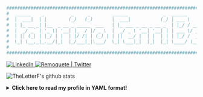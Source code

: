 ```yaml
############################################################################################################
#  ______    _          _     _        ______             _  ______                     _      _   _   _   #
#  |  ___|  | |        (_)   (_)       |  ___|           (_) | ___ \                   | |    | | | | (_)  #
#  | |_ __ _| |__  _ __ _ _____  ___   | |_ ___ _ __ _ __ _  | |_/ / ___ _ __   ___  __| | ___| |_| |_ _   #
#  |  _/ _` | '_ \| '__| |_  / |/ _ \  |  _/ _ \ '__| '__| | | ___ \/ _ \ '_ \ / _ \/ _` |/ _ \ __| __| |  #
#  | || (_| | |_) | |  | |/ /| | (_) | | ||  __/ |  | |  | | | |_/ /  __/ | | |  __/ (_| |  __/ |_| |_| |  #
#  \_| \__,_|_.__/|_|  |_/___|_|\___/  \_| \___|_|  |_|  |_| \____/ \___|_| |_|\___|\__,_|\___|\__|\__|_|  #
#                                                                                                          #
############################################################################################################
```

<p>
   <a href="https://www.linkedin.com/in/fabrizioferri/">
     <img alt="LinkedIn" src="https://img.shields.io/badge/linkedin-%230077B5.svg?&style=for-the-badge&logo=linkedin&logoColor=white"/>
   </a>
  <a href="https://twitter.com/remoquete">
    <img alt="Remoquete | Twitter" src="https://img.shields.io/badge/twitter-00ACEE?style=for-the-badge&logo=twitter&logoColor=white" />
  </a>
</p>

![TheLetterF's github stats](https://github-readme-stats.vercel.app/api?username=theletterf&show_icons=true&count_private=true&hide_border=true)

<details>
    <summary>
        <strong>Click here to read my profile in YAML format!</strong>
    </summary>
    
```yaml

theletterf:
    personal:
        - name: Fabrizio Ferri-Benedetti
        - residence: Barcelona, Spain
        - pronouns: he/him/they/them
    aboutme: >-
    
        I write.

        I’ve been writing and exploring tech since I was a kid. At one point, it became my profession, first
        as an editor, then as a content strategist and technical writer. Combining the written word with 
        technology is my passion, especially when I get to build and document new products.

        I’ve a knack for getting things forward in agile ways. I make things happen by connecting with people
        and listening to their stories and needs, turning them into business ideas and requirements. This product
        owner hat served me well over the years—I simply love building stuff (and coding)!
        
    work:
        website: https://passo.uno
        linkedin: https://www.linkedin.com/in/fabrizioferri/
        current: 
            - name: Splunk
            - role: Principal Technical Writer
            - url: https://github.com/signalfx
        past:
            - Ohpen https://www.ohpen.com
            - New Relic https://github.com/newrelic
            - King https://github.com/king
            - Softonic https://github.com/softonic
        specialties:
            - Content strategy
            - Technical writing
            - UX writing
            - User experience
        tech:
            - git, docs-as-code
            - Markdown, Asciidoc, rST
            - XML, YAML, JSON
            - HTML5, CSS3
            - PowerShell, Python, Bash
            - JavaScript, React.js
        toolchest:
            - Confluence
            - Paligo
            - Hugo
            - Sphinx
            - Gatsby
            - Vale
```
</details>
